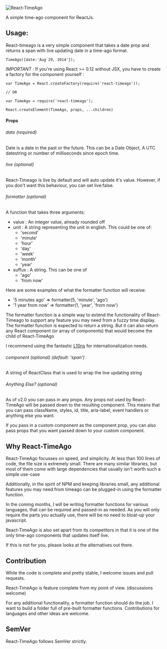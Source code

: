 ![React-TimeAgo](http://naman.s3.amazonaws.com/react-timeago.png)

A simple time-ago component for ReactJs.

## Usage: 

React-timeago is a very simple component that takes a date prop and returns a span with live updating date in a time-ago format.

```
TimeAgo({date:'Aug 29, 2014'});

```

*IMPORTANT* : If you're using React >= 0.12 without JSX, you have to create a factory for the component yourself :

```
var TimeAgo = React.createFactory(require('react-timeago'));

// OR

var TimeAgo = require('react-timeago');

React.createElement(TimeAgo, props, ...children)

```

#### Props

###### date (required)
Date is a date in the past or the future. This can be a Date Object, A UTC datestring or number of milliseconds since epoch time.

###### live (optional)
React-Timeago is live by default and will auto update it's value. However, if you don't want this behaviour, you can set live:false.

###### formatter (optional)
A function that takes three arguments:
  - value : An integer value, already rounded off
  - unit : A string representing the unit in english. This could be one of:
    - 'second'
    - 'minute'
    - 'hour'
    - 'day'
    - 'week'
    - 'month'
    - 'year'
  - suffux : A string. This can be one of 
    - 'ago'
    - 'from now'

Here are some examples of what the formatter function will receive:

- '5 minutes ago' => formatter(5, 'minute', 'ago')
- '1 year from now' => formatter(1, 'year', 'from now')

The formatter function is a simple way to extend the functionality of React-Timeago to support any feature you may need from a fuzzy time display. The formatter function is expected to return a string. But it can also return any React component (or array of components) that would become the child of React-TimeAgo

I recommend using the fantastic [L10ns](http://l10ns.org) for internationalization needs.

###### component (optional) (default: 'span')
A string of ReactClass that is used to wrap the live updating string

###### Anything Else? (optional)
As of v2.0 you can pass in any props. Any props not used by React-TimeAgo will be passed down to the resulting component.
This means that you can pass className, styles, id, title, aria-label, event handlers or anything else you want.

If you pass in a custom component as the component prop, you can also pass props that you want passed down to your custom component.

## Why React-TimeAgo

React-TimeAgo focusses on speed, and simplicity. At less than 100 lines of code, the file size is extremely small. There are many similar libraries, but most of them come with large dependencies that usually isn't worth such a simple use-case

Additionally, in the spirit of NPM and keeping libraries small, any additional features you may need from timeago can be plugged-in using the formatter function.

In the coming months, I will be writing formatter functions for various languages, that can be required and passed-in as needed.
As you will only require the parts you actually use, there will be no need to bloat-up your javascript.

React-TimeAgo is also set apart from its competitors in that it is one of the only time-ago components that updates itself live.

If this is not for you, please looks at the alternatives out there.

## Contribution

While the code is complete and pretty stable, I welcome issues and pull requests.

React-TimeAgo is feature complete from my point of view. (discussions welcome)

For any additional functionality, a formatter function should do the job. I want to build a folder full of pre-built formatter functions. Contributions for languages and other ideas are welcome.

## SemVer

React-TimeAgo follows SemVer strictly.

